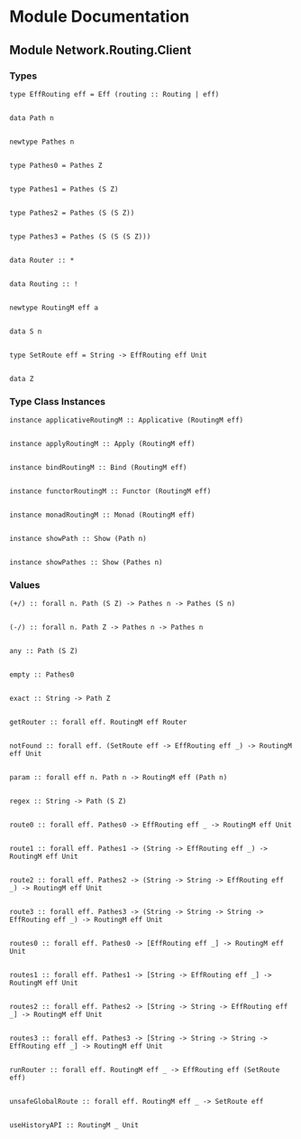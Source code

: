# Module Documentation

## Module Network.Routing.Client

### Types


    type EffRouting eff = Eff (routing :: Routing | eff)


    data Path n


    newtype Pathes n


    type Pathes0 = Pathes Z


    type Pathes1 = Pathes (S Z)


    type Pathes2 = Pathes (S (S Z))


    type Pathes3 = Pathes (S (S (S Z)))


    data Router :: *


    data Routing :: !


    newtype RoutingM eff a


    data S n


    type SetRoute eff = String -> EffRouting eff Unit


    data Z


### Type Class Instances


    instance applicativeRoutingM :: Applicative (RoutingM eff)


    instance applyRoutingM :: Apply (RoutingM eff)


    instance bindRoutingM :: Bind (RoutingM eff)


    instance functorRoutingM :: Functor (RoutingM eff)


    instance monadRoutingM :: Monad (RoutingM eff)


    instance showPath :: Show (Path n)


    instance showPathes :: Show (Pathes n)


### Values


    (+/) :: forall n. Path (S Z) -> Pathes n -> Pathes (S n)


    (-/) :: forall n. Path Z -> Pathes n -> Pathes n


    any :: Path (S Z)


    empty :: Pathes0


    exact :: String -> Path Z


    getRouter :: forall eff. RoutingM eff Router


    notFound :: forall eff. (SetRoute eff -> EffRouting eff _) -> RoutingM eff Unit


    param :: forall eff n. Path n -> RoutingM eff (Path n)


    regex :: String -> Path (S Z)


    route0 :: forall eff. Pathes0 -> EffRouting eff _ -> RoutingM eff Unit


    route1 :: forall eff. Pathes1 -> (String -> EffRouting eff _) -> RoutingM eff Unit


    route2 :: forall eff. Pathes2 -> (String -> String -> EffRouting eff _) -> RoutingM eff Unit


    route3 :: forall eff. Pathes3 -> (String -> String -> String -> EffRouting eff _) -> RoutingM eff Unit


    routes0 :: forall eff. Pathes0 -> [EffRouting eff _] -> RoutingM eff Unit


    routes1 :: forall eff. Pathes1 -> [String -> EffRouting eff _] -> RoutingM eff Unit


    routes2 :: forall eff. Pathes2 -> [String -> String -> EffRouting eff _] -> RoutingM eff Unit


    routes3 :: forall eff. Pathes3 -> [String -> String -> String -> EffRouting eff _] -> RoutingM eff Unit


    runRouter :: forall eff. RoutingM eff _ -> EffRouting eff (SetRoute eff)


    unsafeGlobalRoute :: forall eff. RoutingM eff _ -> SetRoute eff


    useHistoryAPI :: RoutingM _ Unit



